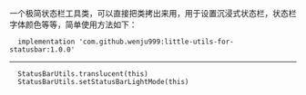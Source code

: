 一个极简状态栏工具类，可以直接把类拷出来用，用于设置沉浸式状态栏，状态栏字体颜色等等，简单使用方法如下：
```
  implementation 'com.github.wenju999:little-utils-for-statusbar:1.0.0'
```
-----

```
  StatusBarUtils.translucent(this)
  StatusBarUtils.setStatusBarLightMode(this)
```
